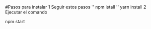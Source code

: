#Pasos para instalar
1 Seguir estos pasos
''
npm istall
''
yarn install
2 Ejecutar el comando

npm start

